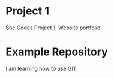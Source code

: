 # Project 1
 She Codes Project 1: Website portfolio

# Example Repository

I am learning how to use GIT.

